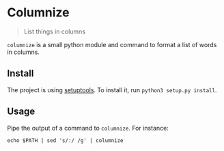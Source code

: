 # Columnize

> List things in columns

`columnize` is a small python module and command to format a list of words in columns.

## Install

The project is using [setuptools](https://setuptools.readthedocs.io/).
To install it, run `python3 setup.py install`.

## Usage

Pipe the output of a command to `columnize`. For instance:

```
echo $PATH | sed 's/:/ /g' | columnize
```
